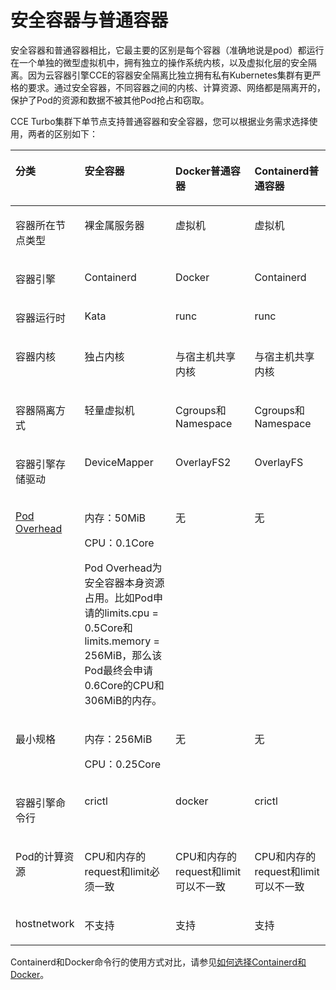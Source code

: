 # 安全容器与普通容器<a name="cce_10_0463"></a>

安全容器和普通容器相比，它最主要的区别是每个容器（准确地说是pod）都运行在一个单独的微型虚拟机中，拥有独立的操作系统内核，以及虚拟化层的安全隔离。因为云容器引擎CCE的容器安全隔离比独立拥有私有Kubernetes集群有更严格的要求。通过安全容器，不同容器之间的内核、计算资源、网络都是隔离开的，保护了Pod的资源和数据不被其他Pod抢占和窃取。

CCE Turbo集群下单节点支持普通容器和安全容器，您可以根据业务需求选择使用，两者的区别如下：

<a name="table7735928151311"></a>
<table><thead align="left"><tr id="row1978816285135"><th class="cellrowborder" valign="top" width="19%" id="mcps1.1.5.1.1"><p id="p7788142811132"><a name="p7788142811132"></a><a name="p7788142811132"></a><strong id="b13788142817131"><a name="b13788142817131"></a><a name="b13788142817131"></a>分类</strong></p>
</th>
<th class="cellrowborder" valign="top" width="29.93%" id="mcps1.1.5.1.2"><p id="p17788112811134"><a name="p17788112811134"></a><a name="p17788112811134"></a><strong id="b17788628121313"><a name="b17788628121313"></a><a name="b17788628121313"></a>安全容器</strong></p>
</th>
<th class="cellrowborder" valign="top" width="26.13%" id="mcps1.1.5.1.3"><p id="p2078842881319"><a name="p2078842881319"></a><a name="p2078842881319"></a><strong id="b47881828161314"><a name="b47881828161314"></a><a name="b47881828161314"></a>Docker普通容器</strong></p>
</th>
<th class="cellrowborder" valign="top" width="24.94%" id="mcps1.1.5.1.4"><p id="p12832194118518"><a name="p12832194118518"></a><a name="p12832194118518"></a><strong id="b441552845214"><a name="b441552845214"></a><a name="b441552845214"></a>Containerd普通容器</strong></p>
</th>
</tr>
</thead>
<tbody><tr id="row185153106411"><td class="cellrowborder" valign="top" width="19%" headers="mcps1.1.5.1.1 "><p id="p152517212098"><a name="p152517212098"></a><a name="p152517212098"></a>容器所在节点类型</p>
</td>
<td class="cellrowborder" valign="top" width="29.93%" headers="mcps1.1.5.1.2 "><p id="p75254214913"><a name="p75254214913"></a><a name="p75254214913"></a>裸金属服务器</p>
</td>
<td class="cellrowborder" valign="top" width="26.13%" headers="mcps1.1.5.1.3 "><p id="p7525021599"><a name="p7525021599"></a><a name="p7525021599"></a>虚拟机</p>
</td>
<td class="cellrowborder" valign="top" width="24.94%" headers="mcps1.1.5.1.4 "><p id="p1483212415513"><a name="p1483212415513"></a><a name="p1483212415513"></a>虚拟机</p>
</td>
</tr>
<tr id="row953462111916"><td class="cellrowborder" valign="top" width="19%" headers="mcps1.1.5.1.1 "><p id="p65258219915"><a name="p65258219915"></a><a name="p65258219915"></a>容器引擎</p>
</td>
<td class="cellrowborder" valign="top" width="29.93%" headers="mcps1.1.5.1.2 "><p id="p8525821797"><a name="p8525821797"></a><a name="p8525821797"></a>Containerd</p>
</td>
<td class="cellrowborder" valign="top" width="26.13%" headers="mcps1.1.5.1.3 "><p id="p115259211298"><a name="p115259211298"></a><a name="p115259211298"></a>Docker</p>
</td>
<td class="cellrowborder" valign="top" width="24.94%" headers="mcps1.1.5.1.4 "><p id="p5832341145114"><a name="p5832341145114"></a><a name="p5832341145114"></a>Containerd</p>
</td>
</tr>
<tr id="row68981259143316"><td class="cellrowborder" valign="top" width="19%" headers="mcps1.1.5.1.1 "><p id="p1989855911335"><a name="p1989855911335"></a><a name="p1989855911335"></a>容器运行时</p>
</td>
<td class="cellrowborder" valign="top" width="29.93%" headers="mcps1.1.5.1.2 "><p id="p12898185920339"><a name="p12898185920339"></a><a name="p12898185920339"></a>Kata</p>
</td>
<td class="cellrowborder" valign="top" width="26.13%" headers="mcps1.1.5.1.3 "><p id="p1889814594334"><a name="p1889814594334"></a><a name="p1889814594334"></a>runc</p>
</td>
<td class="cellrowborder" valign="top" width="24.94%" headers="mcps1.1.5.1.4 "><p id="p4832541155111"><a name="p4832541155111"></a><a name="p4832541155111"></a>runc</p>
</td>
</tr>
<tr id="row125346216916"><td class="cellrowborder" valign="top" width="19%" headers="mcps1.1.5.1.1 "><p id="p1052519218916"><a name="p1052519218916"></a><a name="p1052519218916"></a>容器内核</p>
</td>
<td class="cellrowborder" valign="top" width="29.93%" headers="mcps1.1.5.1.2 "><p id="p75252211696"><a name="p75252211696"></a><a name="p75252211696"></a>独占内核</p>
</td>
<td class="cellrowborder" valign="top" width="26.13%" headers="mcps1.1.5.1.3 "><p id="p1752510211993"><a name="p1752510211993"></a><a name="p1752510211993"></a>与宿主机共享内核</p>
</td>
<td class="cellrowborder" valign="top" width="24.94%" headers="mcps1.1.5.1.4 "><p id="p1583274111515"><a name="p1583274111515"></a><a name="p1583274111515"></a>与宿主机共享内核</p>
</td>
</tr>
<tr id="row453414211995"><td class="cellrowborder" valign="top" width="19%" headers="mcps1.1.5.1.1 "><p id="p552562119914"><a name="p552562119914"></a><a name="p552562119914"></a>容器隔离方式</p>
</td>
<td class="cellrowborder" valign="top" width="29.93%" headers="mcps1.1.5.1.2 "><p id="p252514211797"><a name="p252514211797"></a><a name="p252514211797"></a>轻量虚拟机</p>
</td>
<td class="cellrowborder" valign="top" width="26.13%" headers="mcps1.1.5.1.3 "><p id="p185251921799"><a name="p185251921799"></a><a name="p185251921799"></a>Cgroups和Namespace</p>
</td>
<td class="cellrowborder" valign="top" width="24.94%" headers="mcps1.1.5.1.4 "><p id="p0832341145115"><a name="p0832341145115"></a><a name="p0832341145115"></a>Cgroups和Namespace</p>
</td>
</tr>
<tr id="row145341921791"><td class="cellrowborder" valign="top" width="19%" headers="mcps1.1.5.1.1 "><p id="p35256211999"><a name="p35256211999"></a><a name="p35256211999"></a>容器引擎存储驱动</p>
</td>
<td class="cellrowborder" valign="top" width="29.93%" headers="mcps1.1.5.1.2 "><p id="p752582113913"><a name="p752582113913"></a><a name="p752582113913"></a>DeviceMapper</p>
</td>
<td class="cellrowborder" valign="top" width="26.13%" headers="mcps1.1.5.1.3 "><p id="p752542119911"><a name="p752542119911"></a><a name="p752542119911"></a>OverlayFS2</p>
</td>
<td class="cellrowborder" valign="top" width="24.94%" headers="mcps1.1.5.1.4 "><p id="p1983218411510"><a name="p1983218411510"></a><a name="p1983218411510"></a>OverlayFS</p>
</td>
</tr>
<tr id="row1753372115912"><td class="cellrowborder" valign="top" width="19%" headers="mcps1.1.5.1.1 "><p id="p11525321495"><a name="p11525321495"></a><a name="p11525321495"></a><a href="https://kubernetes.io/docs/concepts/scheduling-eviction/pod-overhead/" target="_blank" rel="noopener noreferrer">Pod Overhead</a></p>
</td>
<td class="cellrowborder" valign="top" width="29.93%" headers="mcps1.1.5.1.2 "><p id="p69621414132319"><a name="p69621414132319"></a><a name="p69621414132319"></a>内存：50MiB</p>
<p id="p1213422142320"><a name="p1213422142320"></a><a name="p1213422142320"></a>CPU：0.1Core</p>
<p id="p1325184142613"><a name="p1325184142613"></a><a name="p1325184142613"></a>Pod Overhead为安全容器本身资源占用。比如Pod申请的limits.cpu = 0.5Core和limits.memory = 256MiB，那么该Pod最终会申请0.6Core的CPU和306MiB的内存。</p>
</td>
<td class="cellrowborder" valign="top" width="26.13%" headers="mcps1.1.5.1.3 "><p id="p1452510214911"><a name="p1452510214911"></a><a name="p1452510214911"></a>无</p>
</td>
<td class="cellrowborder" valign="top" width="24.94%" headers="mcps1.1.5.1.4 "><p id="p1083218417512"><a name="p1083218417512"></a><a name="p1083218417512"></a>无</p>
</td>
</tr>
<tr id="row114111106308"><td class="cellrowborder" valign="top" width="19%" headers="mcps1.1.5.1.1 "><p id="p54113033015"><a name="p54113033015"></a><a name="p54113033015"></a>最小规格</p>
</td>
<td class="cellrowborder" valign="top" width="29.93%" headers="mcps1.1.5.1.2 "><p id="p104113013304"><a name="p104113013304"></a><a name="p104113013304"></a>内存：256MiB</p>
<p id="p540452918310"><a name="p540452918310"></a><a name="p540452918310"></a>CPU：0.25Core</p>
</td>
<td class="cellrowborder" valign="top" width="26.13%" headers="mcps1.1.5.1.3 "><p id="p34112093012"><a name="p34112093012"></a><a name="p34112093012"></a>无</p>
</td>
<td class="cellrowborder" valign="top" width="24.94%" headers="mcps1.1.5.1.4 "><p id="p583220414513"><a name="p583220414513"></a><a name="p583220414513"></a>无</p>
</td>
</tr>
<tr id="row68812038164219"><td class="cellrowborder" valign="top" width="19%" headers="mcps1.1.5.1.1 "><p id="p1878862812136"><a name="p1878862812136"></a><a name="p1878862812136"></a>容器引擎命令行</p>
</td>
<td class="cellrowborder" valign="top" width="29.93%" headers="mcps1.1.5.1.2 "><p id="p478819289134"><a name="p478819289134"></a><a name="p478819289134"></a>crictl</p>
</td>
<td class="cellrowborder" valign="top" width="26.13%" headers="mcps1.1.5.1.3 "><p id="p578815286134"><a name="p578815286134"></a><a name="p578815286134"></a>docker</p>
</td>
<td class="cellrowborder" valign="top" width="24.94%" headers="mcps1.1.5.1.4 "><p id="p1983214185118"><a name="p1983214185118"></a><a name="p1983214185118"></a>crictl</p>
</td>
</tr>
<tr id="row55101249388"><td class="cellrowborder" valign="top" width="19%" headers="mcps1.1.5.1.1 "><p id="p145100242386"><a name="p145100242386"></a><a name="p145100242386"></a>Pod的计算资源</p>
</td>
<td class="cellrowborder" valign="top" width="29.93%" headers="mcps1.1.5.1.2 "><p id="p77887281138"><a name="p77887281138"></a><a name="p77887281138"></a>CPU和内存的request和limit必须一致</p>
</td>
<td class="cellrowborder" valign="top" width="26.13%" headers="mcps1.1.5.1.3 "><p id="p127886286135"><a name="p127886286135"></a><a name="p127886286135"></a>CPU和内存的request和limit可以不一致</p>
</td>
<td class="cellrowborder" valign="top" width="24.94%" headers="mcps1.1.5.1.4 "><p id="p1832941155112"><a name="p1832941155112"></a><a name="p1832941155112"></a>CPU和内存的request和limit可以不一致</p>
</td>
</tr>
<tr id="row141611128378"><td class="cellrowborder" valign="top" width="19%" headers="mcps1.1.5.1.1 "><p id="p31681214377"><a name="p31681214377"></a><a name="p31681214377"></a>hostnetwork</p>
</td>
<td class="cellrowborder" valign="top" width="29.93%" headers="mcps1.1.5.1.2 "><p id="p46341018133713"><a name="p46341018133713"></a><a name="p46341018133713"></a>不支持</p>
</td>
<td class="cellrowborder" valign="top" width="26.13%" headers="mcps1.1.5.1.3 "><p id="p13634118193715"><a name="p13634118193715"></a><a name="p13634118193715"></a>支持</p>
</td>
<td class="cellrowborder" valign="top" width="24.94%" headers="mcps1.1.5.1.4 "><p id="p14832164116515"><a name="p14832164116515"></a><a name="p14832164116515"></a>支持</p>
</td>
</tr>
</tbody>
</table>

Containerd和Docker命令行的使用方式对比，请参见[如何选择Containerd和Docker](https://support.huaweicloud.com/bestpractice-cce/cce_bestpractice_0140.html)。

